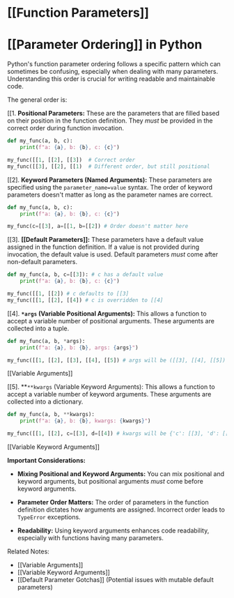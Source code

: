 # [[Function Parameters]]
# [[Parameter Ordering]] in Python

Python's function parameter ordering follows a specific pattern which can sometimes be confusing, especially when dealing with many parameters. Understanding this order is crucial for writing readable and maintainable code.

The general order is:

[[1. **Positional Parameters:** These are the parameters that are filled based on their position in the function definition.  They *must* be provided in the correct order during function invocation.

   ```python
   def my_func(a, b, c):
       print(f"a: {a}, b: {b}, c: {c}")

   my_func([[1, [[2], [[3])  # Correct order
   my_func([[3], [[2], [[1)  # Different order, but still positional
   ```

[[2]. **Keyword Parameters (Named Arguments):**  These parameters are specified using the `parameter_name=value` syntax.  The order of keyword parameters doesn't matter as long as the parameter names are correct.

   ```python
   def my_func(a, b, c):
       print(f"a: {a}, b: {b}, c: {c}")

   my_func(c=[[3], a=[[1, b=[[2]) # Order doesn't matter here
   ```

[[3]. **[[Default Parameters]]:** These parameters have a default value assigned in the function definition. If a value is not provided during invocation, the default value is used.  Default parameters *must* come after non-default parameters.

   ```python
   def my_func(a, b, c=[[3]): # c has a default value
       print(f"a: {a}, b: {b}, c: {c}")

   my_func([[1, [[2]) # c defaults to [[3]
   my_func([[1, [[2], [[4]) # c is overridden to [[4]
   ```

[[4]. **`*args` (Variable Positional Arguments):**  This allows a function to accept a variable number of positional arguments.  These arguments are collected into a tuple.

   ```python
   def my_func(a, b, *args):
       print(f"a: {a}, b: {b}, args: {args}")

   my_func([[1, [[2], [[3], [[4], [[5]) # args will be ([[3], [[4], [[5])
   ```
   [[Variable Arguments]]

[[5].  **`**kwargs` (Variable Keyword Arguments): This allows a function to accept a variable number of keyword arguments. These arguments are collected into a dictionary.

   ```python
   def my_func(a, b, **kwargs):
       print(f"a: {a}, b: {b}, kwargs: {kwargs}")

   my_func([[1, [[2], c=[[3], d=[[4]) # kwargs will be {'c': [[3], 'd': [[4]}
   ```
   [[Variable Keyword Arguments]]


**Important Considerations:**

* **Mixing Positional and Keyword Arguments:** You can mix positional and keyword arguments, but positional arguments *must* come before keyword arguments.

* **Parameter Order Matters:**  The order of parameters in the function definition dictates how arguments are assigned. Incorrect order leads to `TypeError` exceptions.

* **Readability:** Using keyword arguments enhances code readability, especially with functions having many parameters.


Related Notes:
- [[Variable Arguments]]
- [[Variable Keyword Arguments]]
- [[Default Parameter Gotchas]] (Potential issues with mutable default parameters)

